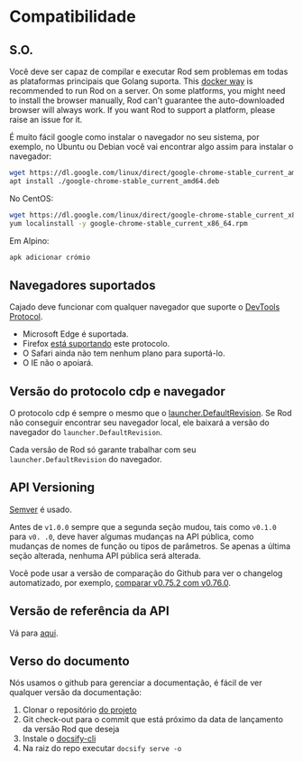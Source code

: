# Compatibilidade

## S.O.

Você deve ser capaz de compilar e executar Rod sem problemas em todas as plataformas principais que Golang suporta. This [docker way](/custom-launch.md?id=remotely-manage-the-launcher) is recommended to run Rod on a server. On some platforms, you might need to install the browser manually, Rod can't guarantee the auto-downloaded browser will always work. If you want Rod to support a platform, please raise an issue for it.

É muito fácil google como instalar o navegador no seu sistema, por exemplo, no Ubuntu ou Debian você vai encontrar algo assim para instalar o navegador:

```bash
wget https://dl.google.com/linux/direct/google-chrome-stable_current_amd64.deb
apt install ./google-chrome-stable_current_amd64.deb
```

No CentOS:

```bash
wget https://dl.google.com/linux/direct/google-chrome-stable_current_x86_64.rpm
yum localinstall -y google-chrome-stable_current_x86_64.rpm
```

Em Alpino:

```bash
apk adicionar crómio
```

## Navegadores suportados

Cajado deve funcionar com qualquer navegador que suporte o [DevTools Protocol](https://chromedevtools.github.io/devtools-protocol/).

- Microsoft Edge é suportada.
- Firefox [está suportando](https://wiki.mozilla.org/Remote) este protocolo.
- O Safari ainda não tem nenhum plano para suportá-lo.
- O IE não o apoiará.

## Versão do protocolo cdp e navegador

O protocolo cdp é sempre o mesmo que o [launcher.DefaultRevision](https://pkg.go.dev/github.com/go-rod/rod/lib/launcher#DefaultRevision). Se Rod não conseguir encontrar seu navegador local, ele baixará a versão do navegador do `launcher.DefaultRevision`.

Cada versão de Rod só garante trabalhar com seu `launcher.DefaultRevision` do navegador.

## API Versioning

[Semver](https://semver.org/) é usado.

Antes de `v1.0.0` sempre que a segunda seção mudou, tais como `v0.1.0` para `v0. .0`, deve haver algumas mudanças na API pública, como mudanças de nomes de função ou tipos de parâmetros. Se apenas a última seção alterada, nenhuma API pública será alterada.

Você pode usar a versão de comparação do Github para ver o changelog automatizado, por exemplo, [comparar v0.75.2 com v0.76.0](https://github.com/go-rod/rod/compare/v0.75.2...v0.76.0).

## Versão de referência da API

Vá para [aqui](https://pkg.go.dev/github.com/go-rod/rod?tab=versions).

## Verso do documento

Nós usamos o github para gerenciar a documentação, é fácil de ver qualquer versão da documentação:

1. Clonar o repositório [do projeto](https://github.com/go-rod/go-rod.github.io.git)
2. Git check-out para o commit que está próximo da data de lançamento da versão Rod que deseja
3. Instale o [docsify-cli](https://docsify.js.org/#/quickstart)
4. Na raiz do repo executar `docsify serve -o`
